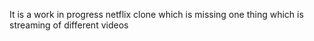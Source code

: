 It is a work in progress netflix clone which is missing one thing which is streaming of different videos 
